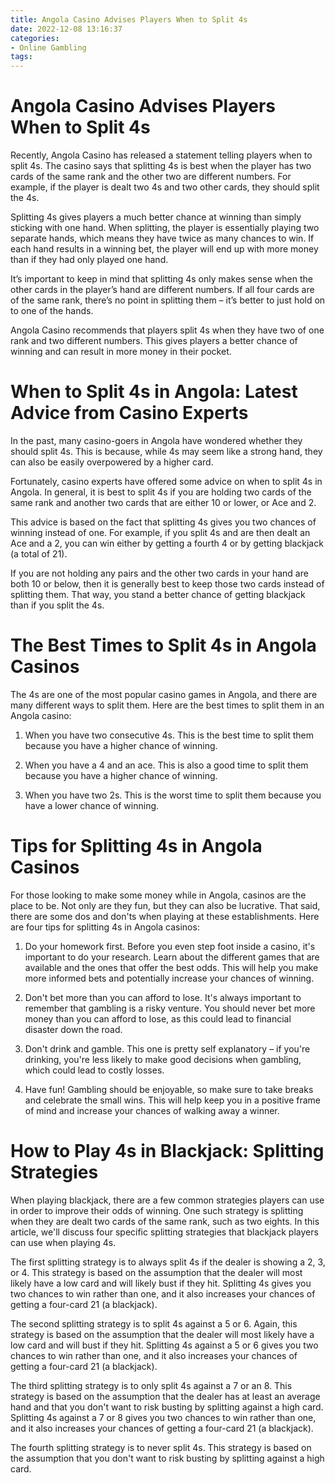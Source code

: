 ```yaml
---
title: Angola Casino Advises Players When to Split 4s 
date: 2022-12-08 13:16:37
categories:
- Online Gambling
tags:
---
```



#  Angola Casino Advises Players When to Split 4s 

Recently, Angola Casino has released a statement telling players when to split 4s. The casino says that splitting 4s is best when the player has two cards of the same rank and the other two are different numbers. For example, if the player is dealt two 4s and two other cards, they should split the 4s.

Splitting 4s gives players a much better chance at winning than simply sticking with one hand. When splitting, the player is essentially playing two separate hands, which means they have twice as many chances to win. If each hand results in a winning bet, the player will end up with more money than if they had only played one hand.

It’s important to keep in mind that splitting 4s only makes sense when the other cards in the player’s hand are different numbers. If all four cards are of the same rank, there’s no point in splitting them – it’s better to just hold on to one of the hands.

Angola Casino recommends that players split 4s when they have two of one rank and two different numbers. This gives players a better chance of winning and can result in more money in their pocket.

#  When to Split 4s in Angola: Latest Advice from Casino Experts 

In the past, many casino-goers in Angola have wondered whether they should split 4s. This is because, while 4s may seem like a strong hand, they can also be easily overpowered by a higher card.

Fortunately, casino experts have offered some advice on when to split 4s in Angola. In general, it is best to split 4s if you are holding two cards of the same rank and another two cards that are either 10 or lower, or Ace and 2.

This advice is based on the fact that splitting 4s gives you two chances of winning instead of one. For example, if you split 4s and are then dealt an Ace and a 2, you can win either by getting a fourth 4 or by getting blackjack (a total of 21).

If you are not holding any pairs and the other two cards in your hand are both 10 or below, then it is generally best to keep those two cards instead of splitting them. That way, you stand a better chance of getting blackjack than if you split the 4s.

#  The Best Times to Split 4s in Angola Casinos 

The 4s are one of the most popular casino games in Angola, and there are many different ways to split them. Here are the best times to split them in an Angola casino:

1. When you have two consecutive 4s. This is the best time to split them because you have a higher chance of winning.

2. When you have a 4 and an ace. This is also a good time to split them because you have a higher chance of winning.

3. When you have two 2s. This is the worst time to split them because you have a lower chance of winning.

#  Tips for Splitting 4s in Angola Casinos 

For those looking to make some money while in Angola, casinos are the place to be. Not only are they fun, but they can also be lucrative. That said, there are some dos and don'ts when playing at these establishments. Here are four tips for splitting 4s in Angola casinos:

1) Do your homework first. Before you even step foot inside a casino, it's important to do your research. Learn about the different games that are available and the ones that offer the best odds. This will help you make more informed bets and potentially increase your chances of winning.

2) Don't bet more than you can afford to lose. It's always important to remember that gambling is a risky venture. You should never bet more money than you can afford to lose, as this could lead to financial disaster down the road.

3) Don't drink and gamble. This one is pretty self explanatory – if you're drinking, you're less likely to make good decisions when gambling, which could lead to costly losses.

4) Have fun! Gambling should be enjoyable, so make sure to take breaks and celebrate the small wins. This will help keep you in a positive frame of mind and increase your chances of walking away a winner.

#  How to Play 4s in Blackjack: Splitting Strategies

When playing blackjack, there are a few common strategies players can use in order to improve their odds of winning. One such strategy is splitting when they are dealt two cards of the same rank, such as two eights. In this article, we'll discuss four specific splitting strategies that blackjack players can use when playing 4s.

The first splitting strategy is to always split 4s if the dealer is showing a 2, 3, or 4. This strategy is based on the assumption that the dealer will most likely have a low card and will likely bust if they hit. Splitting 4s gives you two chances to win rather than one, and it also increases your chances of getting a four-card 21 (a blackjack).

The second splitting strategy is to split 4s against a 5 or 6. Again, this strategy is based on the assumption that the dealer will most likely have a low card and will bust if they hit. Splitting 4s against a 5 or 6 gives you two chances to win rather than one, and it also increases your chances of getting a four-card 21 (a blackjack).

The third splitting strategy is to only split 4s against a 7 or an 8. This strategy is based on the assumption that the dealer has at least an average hand and that you don't want to risk busting by splitting against a high card. Splitting 4s against a 7 or 8 gives you two chances to win rather than one, and it also increases your chances of getting a four-card 21 (a blackjack).

The fourth splitting strategy is to never split 4s. This strategy is based on the assumption that you don't want to risk busting by splitting against a high card.